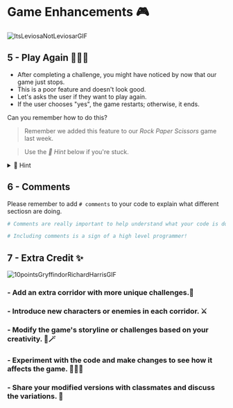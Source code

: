# Game Enhancements 🎮

![ItsLeviosaNotLeviosarGIF](ItsLeviosaNotLeviosarGIF.gif)

## 5 - Play Again 👨🏽‍💻
   - After completing a challenge, you might have noticed by now that our game just stops.
   - This is a poor feature and doesn't look good.
   - Let's asks the user if they want to play again.
   - If the user chooses "yes", the game restarts; otherwise, it ends.

Can you remember how to do this? 

> Remember we added this feature to our _Rock Paper Scissors_ game last week.

> Use the _👀 Hint_ below if you're stuck.


<details>
<summary>👀 Hint</summary>

````py
while True

"\nDo you want to play again? (yes/no): " 

"Thanks for playing! Game Over."

break

play_again != "yes"

play_again.lower

````
</details>

## 6 - Comments
Please remember to add `# comments` to your code to explain what different sectiosn are doing.

````py
# Comments are really important to help understand what your code is doing.

# Including comments is a sign of a high level programmer!

````


## 7 - Extra Credit ✨

![10pointsGryffindorRichardHarrisGIF](10pointsGryffindorRichardHarrisGIF.gif)

   
   ### - Add an extra corridor with more unique challenges.🚪
   ### - Introduce new characters or enemies in each corridor. ⚔️
   ### - Modify the game's storyline or challenges based on your creativity. 🔮🪄
   ### - Experiment with the code and make changes to see how it affects the game. 👨🏽‍💻
   ### - Share your modified versions with classmates and discuss the variations. 💬
